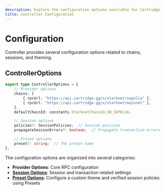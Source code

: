 ```yaml
---
description: Explore the configuration options available for Cartridge Controller, including chain settings, session management, and theme customization.
title: Controller Configuration
---
```


# Configuration

Controller provides several configuration options related to chains, sessions, and theming.

## ControllerOptions

```typescript
export type ControllerOptions = {
    // Provider options
    chains: [
        { rpcUrl: "https://api.cartridge.gg/x/starknet/sepolia" },
        { rpcUrl: "https://api.cartridge.gg/x/starknet/mainnet" },
    ],
    defaultChainId: constants.StarknetChainId.SN_SEPOLIA,

    // Session options 
    policies?: SessionPolicies;  // Session policies
    propagateSessionErrors?: boolean;  // Propagate transaction errors back to caller

    // Preset options
    preset?: string;  // The preset name
};
```

The configuration options are organized into several categories:

-   **Provider Options**: Core RPC configuration
-   [**Session Options**](/controller/sessions.md): Session and transaction related settings
-   [**Preset Options**](/controller/presets.md): Configure a custom theme and verified session policies using Presets
